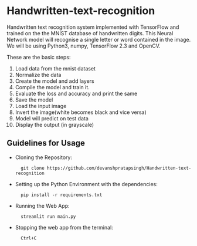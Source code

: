 # Handwritten-text-recognition
Handwritten text recognition system implemented with TensorFlow and trained on the the MNIST database of handwritten digits. This Neural Network model will recognise a single letter or word contained in the image. We will be using Python3, numpy, TensorFlow 2.3 and OpenCV.

These are the basic steps:
1) Load data from the mnist dataset
2) Normalize the data
3) Create the model and add layers
4) Compile the model  and train it.
5) Evaluate the loss and accuracy and print the same
6) Save the model
7) Load the input image
8) Invert the image(white becomes black and vice versa)
9) Model will predict on test data
10) Display the output (in grayscale)

## Guidelines for Usage

- Cloning the Repository: 

        git clone https://github.com/devanshpratapsingh/Handwritten-text-recognition
        
- Setting up the Python Environment with the dependencies:

        pip install -r requirements.txt

- Running the Web App:

        streamlit run main.py
        
- Stopping the web app from the terminal:

        Ctrl+C
